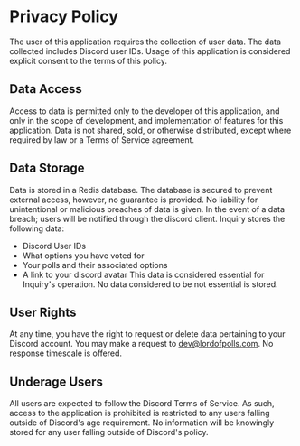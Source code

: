 # Privacy Policy
The user of this application requires the collection of user data. The data collected includes Discord user IDs. 
Usage of this application is considered explicit consent to the terms of this policy. 

## Data Access
Access to data is permitted only to the developer of this application, and only in the scope of development, and implementation of features for this application. 
Data is not shared, sold, or otherwise distributed, except where required by law or a Terms of Service agreement. 

## Data Storage
Data is stored in a Redis database. The database is secured to prevent external access, however, no guarantee is provided. 
No liability for unintentional or malicious breaches of data is given. In the event of a data breach; users will be notified through the discord client. 
Inquiry stores the following data:
- Discord User IDs
- What options you have voted for
- Your polls and their associated options
- A link to your discord avatar
This data is considered essential for Inquiry's operation. No data considered to be not essential is stored. 

## User Rights
At any time, you have the right to request or delete data pertaining to your Discord account. 
You may make a request to [dev@lordofpolls.com](mailto:dev@lordofpolls.com). No response timescale is offered. 

## Underage Users
All users are expected to follow the Discord Terms of Service. As such, access to the application is prohibited is restricted to any users falling outside of Discord's age requirement. 
No information will be knowingly stored for any user falling outside of Discord's policy. 
